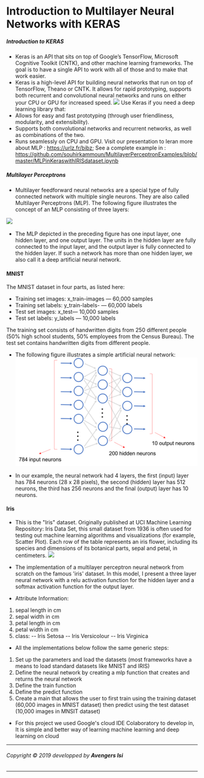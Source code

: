 # Introduction to Multilayer Neural Networks with KERAS
##### Introduction to  KERAS
- Keras is an API that sits on top of Google’s TensorFlow, Microsoft Cognitive Toolkit (CNTK), and other machine learning frameworks. The goal is to have a single API to work with all of those and to make that work easier.
- Keras is a high-level API for building neural networks that run on top of TensorFlow, Theano or CNTK. It allows for rapid prototyping, supports both recurrent and convolutional neural networks and runs on either your CPU or GPU for increased speed.
![](https://camo.githubusercontent.com/0d08dc4f9466d347e8d28a951ea51e3430c6f92c/68747470733a2f2f73332e616d617a6f6e6177732e636f6d2f6b657261732e696f2f696d672f6b657261732d6c6f676f2d323031382d6c617267652d313230302e706e67)
Use Keras if you need a deep learning library that:
- Allows for easy and fast prototyping (through user friendliness, modularity, and extensibility).
- Supports both convolutional networks and recurrent networks, as well as combinations of the two.
- Runs seamlessly on CPU and GPU.
Visit our presentation to leran more about MLP : https://urlz.fr/bibz;
See a complete example in : https://github.com/souhirkammoun/MultilayerPerceptronExamples/blob/master/MLPinKeraswithIRISdataset.ipynb
##### Multilayer Perceptrons
- Multilayer feedforward neural networks are a special type of fully connected network with multiple single neurons. They are also called Multilayer Perceptrons (MLP). The following figure illustrates the concept of an MLP consisting of three layers:


![](https://res.cloudinary.com/practicaldev/image/fetch/s--5hmoQpw5--/c_limit%2Cf_auto%2Cfl_progressive%2Cq_auto%2Cw_880/https://cdn-images-1.medium.com/max/720/1%2AvWRGnasRs2zo3GhTHlmIfg.jpeg)

- The MLP depicted in the preceding figure has one input layer, one hidden layer, and one output layer. The units in the hidden layer are fully connected to the input layer, and the output layer is fully connected to the hidden layer. If such a network has more than one hidden layer, we also call it a deep artificial neural network.

#### MNIST
The MNIST dataset in four parts, as listed here:
- Training set images: x_train-images — 60,000 samples
- Training set labels: y_train-labels- — 60,000 labels
- Test set images: x_test— 10,000 samples
- Test set labels: y_labels — 10,000 labels

The training set consists of handwritten digits from 250 different people (50% high school students, 50% employees from the Census Bureau). The test set contains handwritten digits from different people.
-  The following figure illustrates a simple artificial neural network:
![](https://github.com/sausheong/pynn/raw/master/imgs/nn.png)

- In our example, the neural network had 4 layers, the first (input) layer has 784 neurons (28 x 28 pixels), the second (hidden) layer has 512 neurons, the third has 256 neurons and the final (output) layer has 10 neurons.
####  Iris 
- This is the "Iris" dataset. Originally published at UCI Machine Learning Repository: Iris Data Set, this small dataset from 1936 is often used for testing out machine learning algorithms and visualizations (for example, Scatter Plot). Each row of the table represents an iris flower, including its species and dimensions of its botanical parts, sepal and petal, in centimeters.
![](https://upload.wikimedia.org/wikipedia/commons/thumb/5/56/Iris_dataset_scatterplot.svg/220px-Iris_dataset_scatterplot.svg.png)

- The implementation of a multilayer perceptron neural network from scratch on the famous 'iris' dataset. In this model, I present a three layer neural network with a relu activation function for the hidden layer and a softmax activation function for the output layer.

- Attribute Information:

1. sepal length in cm
1. sepal width in cm
1. petal length in cm
1. petal width in cm
1. class:
-- Iris Setosa
-- Iris Versicolour
-- Iris Virginica




- All the implementations below follow the same generic steps:

1. Set up the parameters and load the datasets (most frameworks have a means to load standard datasets like MNIST and IRIS)
1. Define the neural network by creating a mlp function that creates and returns the neural network
1. Define the train function
1. Define the predict function
1. Create a main that allows the user to first train using the training dataset (60,000 images in MNIST dataset) then predict using the test dataset (10,000 images in MNSIT dataset)
 - For this project we used Google's cloud IDE Colaboratory to develop in,  It is simple and better way of learning machine learning and deep learning on cloud


----------------------------------------------------------
###### Copyright © 2019 developped by ***Avengers Isi***
------------------------------------------------------------

